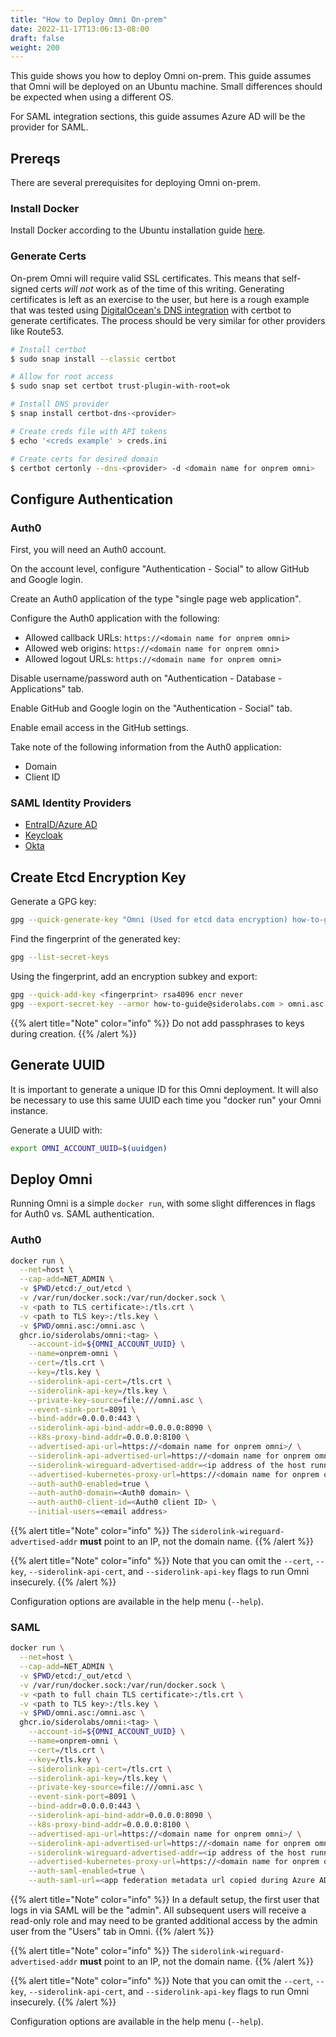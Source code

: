 ```yaml
---
title: "How to Deploy Omni On-prem"
date: 2022-11-17T13:06:13-08:00
draft: false
weight: 200
---
```


This guide shows you how to deploy Omni on-prem.
This guide assumes that Omni will be deployed on an Ubuntu machine.
Small differences should be expected when using a different OS.

For SAML integration sections, this guide assumes Azure AD will be the provider for SAML.

## Prereqs

There are several prerequisites for deploying Omni on-prem.

### Install Docker

Install Docker according to the Ubuntu installation guide [here](https://docs.docker.com/engine/install/ubuntu/).

### Generate Certs

On-prem Omni will require valid SSL certificates.
This means that self-signed certs *will not* work as of the time of this writing.
Generating certificates is left as an exercise to the user, but here is a rough example that was tested using [DigitalOcean's DNS integration](https://certbot-dns-digitalocean.readthedocs.io/en/stable/) with certbot to generate certificates.
The process should be very similar for other providers like Route53.

```bash
# Install certbot
$ sudo snap install --classic certbot

# Allow for root access
$ sudo snap set certbot trust-plugin-with-root=ok

# Install DNS provider
$ snap install certbot-dns-<provider>

# Create creds file with API tokens
$ echo '<creds example' > creds.ini

# Create certs for desired domain
$ certbot certonly --dns-<provider> -d <domain name for onprem omni>
```

## Configure Authentication

### Auth0

First, you will need an Auth0 account.

On the account level, configure "Authentication - Social" to allow GitHub and Google login.

Create an Auth0 application of the type "single page web application".

Configure the Auth0 application with the following:

  - Allowed callback URLs: `https://<domain name for onprem omni>`
  - Allowed web origins: `https://<domain name for onprem omni>`
  - Allowed logout URLs: `https://<domain name for onprem omni>`

Disable username/password auth on "Authentication - Database - Applications" tab.

Enable GitHub and Google login on the "Authentication - Social" tab.

Enable email access in the GitHub settings.

Take note of the following information from the Auth0 application:
  - Domain
  - Client ID

### SAML Identity Providers

- [EntraID/Azure AD](../how-to-configure-entraid-for-omni)
- [Keycloak](../how-to-configure-keycloak-for-omni)
- [Okta](../how-to-configure-okta-for-omni)

## Create Etcd Encryption Key

Generate a GPG key:

```bash
gpg --quick-generate-key "Omni (Used for etcd data encryption) how-to-guide@siderolabs.com" rsa4096 cert never
```

Find the fingerprint of the generated key:

```bash
gpg --list-secret-keys
```

Using the fingerprint, add an encryption subkey and export:

```bash
gpg --quick-add-key <fingerprint> rsa4096 encr never
gpg --export-secret-key --armor how-to-guide@siderolabs.com > omni.asc
```

{{% alert title="Note" color="info" %}}
Do not add passphrases to keys during creation.
{{% /alert %}}

## Generate UUID

It is important to generate a unique ID for this Omni deployment.
It will also be necessary to use this same UUID each time you "docker run" your Omni instance.

Generate a UUID with:

```bash
export OMNI_ACCOUNT_UUID=$(uuidgen)
```

## Deploy Omni

Running Omni is a simple `docker run`, with some slight differences in flags for Auth0 vs. SAML authentication.

### Auth0

```bash
docker run \
  --net=host \
  --cap-add=NET_ADMIN \
  -v $PWD/etcd:/_out/etcd \
  -v /var/run/docker.sock:/var/run/docker.sock \
  -v <path to TLS certificate>:/tls.crt \
  -v <path to TLS key>:/tls.key \
  -v $PWD/omni.asc:/omni.asc \
  ghcr.io/siderolabs/omni:<tag> \
    --account-id=${OMNI_ACCOUNT_UUID} \
    --name=onprem-omni \
    --cert=/tls.crt \
    --key=/tls.key \
    --siderolink-api-cert=/tls.crt \
    --siderolink-api-key=/tls.key \
    --private-key-source=file:///omni.asc \
    --event-sink-port=8091 \
    --bind-addr=0.0.0.0:443 \
    --siderolink-api-bind-addr=0.0.0.0:8090 \
    --k8s-proxy-bind-addr=0.0.0.0:8100 \
    --advertised-api-url=https://<domain name for onprem omni>/ \
    --siderolink-api-advertised-url=https://<domain name for onprem omni>:8090/ \
    --siderolink-wireguard-advertised-addr=<ip address of the host running Omni>:50180 \
    --advertised-kubernetes-proxy-url=https://<domain name for onprem omni>:8100/ \
    --auth-auth0-enabled=true \
    --auth-auth0-domain=<Auth0 domain> \
    --auth-auth0-client-id=<Auth0 client ID> \
    --initial-users=<email address>
```

{{% alert title="Note" color="info" %}}
The `siderolink-wireguard-advertised-addr` **must** point to an IP, not the domain name.
{{% /alert %}}

{{% alert title="Note" color="info" %}}
Note that you can omit the `--cert`, `--key`, `--siderolink-api-cert`, and `--siderolink-api-key` flags to run Omni insecurely.
{{% /alert %}}

Configuration options are available in the help menu (`--help`).

### SAML

```bash
docker run \
  --net=host \
  --cap-add=NET_ADMIN \
  -v $PWD/etcd:/_out/etcd \
  -v /var/run/docker.sock:/var/run/docker.sock \
  -v <path to full chain TLS certificate>:/tls.crt \
  -v <path to TLS key>:/tls.key \
  -v $PWD/omni.asc:/omni.asc \
  ghcr.io/siderolabs/omni:<tag> \
    --account-id=${OMNI_ACCOUNT_UUID} \
    --name=onprem-omni \
    --cert=/tls.crt \
    --key=/tls.key \
    --siderolink-api-cert=/tls.crt \
    --siderolink-api-key=/tls.key \
    --private-key-source=file:///omni.asc \
    --event-sink-port=8091 \
    --bind-addr=0.0.0.0:443 \
    --siderolink-api-bind-addr=0.0.0.0:8090 \
    --k8s-proxy-bind-addr=0.0.0.0:8100 \
    --advertised-api-url=https://<domain name for onprem omni>/ \
    --siderolink-api-advertised-url=https://<domain name for onprem omni>:8090/ \
    --siderolink-wireguard-advertised-addr=<ip address of the host running Omni>:50180 \
    --advertised-kubernetes-proxy-url=https://<domain name for onprem omni>:8100/ \
    --auth-saml-enabled=true \
    --auth-saml-url=<app federation metadata url copied during Azure AD setup>
```

{{% alert title="Note" color="info" %}}
In a default setup, the first user that logs in via SAML will be the "admin".
All subsequent users will receive a read-only role and may need to be granted additional access by the admin user from the "Users" tab in Omni.
{{% /alert %}}

{{% alert title="Note" color="info" %}}
The `siderolink-wireguard-advertised-addr` **must** point to an IP, not the domain name.
{{% /alert %}}

{{% alert title="Note" color="info" %}}
Note that you can omit the `--cert`, `--key`, `--siderolink-api-cert`, and `--siderolink-api-key` flags to run Omni insecurely.
{{% /alert %}}

Configuration options are available in the help menu (`--help`).
